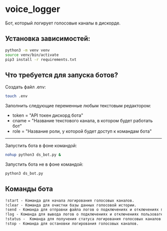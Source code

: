 # voice_logger
Бот, который логирует голосовые каналы в дискорде. 
## Установка зависимостей:
```bash
python3 -m venv venv
source venv/bin/activate
pip3 install -r requirements.txt
```
## Что требуется для запуска ботов?
Создать файл .env:
```bash
touch .env
```
Заполнить следующие переменные любым текстовым редактором:
* token = "API токен дискорд бота"
* cname = "Название текстового канала, в котором будет работать бот"
* role = "Название роли, у которой будет доступ к командам бота"
---
Запустить бота в фоне командой:
```bash
nohup python3 ds_bot.py &
```
Запустить бота не в фоне командой:
```bash
python3 ds_bot.py
```
## Команды бота
```md
!start - Команда для начала логирования голосовых каналов.
!clear - Команда для очистки базы данных голосовой истории.
!send - Команда для отправки файла логов о подключениях и отключениях пользователей во всех голосовых каналах за день.
!log - Команда для вывода логов о подключениях и отключениях пользователей во всех голосовых каналах за день.
!status -  Команда для получения статуса логирования голосовых каналов.
!stop - Команда для остановки логирования голосовых каналов.
```
